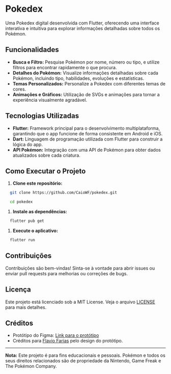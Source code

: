 # Pokedex

Uma Pokedex digital desenvolvida com Flutter, oferecendo uma interface interativa e intuitiva para explorar informações detalhadas sobre todos os Pokémon.

## Funcionalidades

- **Busca e Filtro:** Pesquise Pokémon por nome, número ou tipo, e utilize filtros para encontrar rapidamente o que procura.
- **Detalhes do Pokémon:** Visualize informações detalhadas sobre cada Pokémon, incluindo tipo, habilidades, evoluções e estatísticas.
- **Temas Personalizados:** Personalize a Pokedex com diferentes temas de cores.
- **Animações e Gráficos:** Utilização de SVGs e animações para tornar a experiência visualmente agradável.

## Tecnologias Utilizadas

- **Flutter:** Framework principal para o desenvolvimento multiplataforma, garantindo que o app funcione de forma consistente em Android e iOS.
- **Dart:** Linguagem de programação utilizada com Flutter para construir a lógica do app.
- **API Pokémon:** Integração com uma API de Pokémon para obter dados atualizados sobre cada criatura.

## Como Executar o Projeto

1. **Clone este repositório:**  
```bash
  git clone https://github.com/CaioWF/pokedex.git
```
```bash
  cd pokedex
```

1. **Instale as dependências:**  
```bash
  flutter pub get
```

1. **Execute o aplicativo:**  
```bash
  flutter run
```

## Contribuições

Contribuições são bem-vindas! Sinta-se à vontade para abrir issues ou enviar pull requests para melhorias ou correções de bugs.

## Licença

Este projeto está licenciado sob a MIT License. Veja o arquivo [LICENSE](LICENSE) para mais detalhes.

## Créditos

- Protótipo do Figma: [Link para o protótipo](https://www.figma.com/design/THLxZSlOoUYMZrjFg0Kl1M/Pokédex?node-id=18241-2789&node-type=CANVAS&t=i1hipYB2aQHvIGfs-0)  
- Créditos para [Flavio Farias](https://farias.design) pelo design do protótipo.

---

**Nota:** Este projeto é para fins educacionais e pessoais. Pokémon e todos os seus direitos relacionados são de propriedade da Nintendo, Game Freak e The Pokémon Company.
